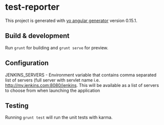 # test-reporter

This project is generated with [yo angular generator](https://github.com/yeoman/generator-angular)
version 0.15.1.

## Build & development

Run `grunt` for building and `grunt serve` for preview.

## Configuration

JENKINS_SERVERS - Environment variable that contains comma separated list of servers (full server with servlet name i.e. http://my.jenkins.com:8080/jenkins. This will be available as a list of servers to choose from when launching the application

## Testing

Running `grunt test` will run the unit tests with karma.
